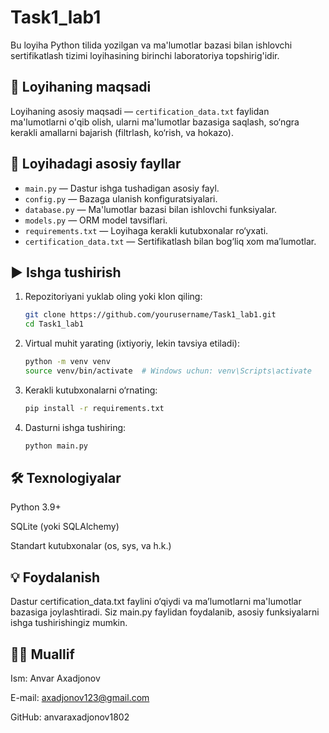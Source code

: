 # Task1_lab1

Bu loyiha Python tilida yozilgan va ma'lumotlar bazasi bilan ishlovchi sertifikatlash tizimi loyihasining birinchi laboratoriya topshirig'idir.

## 📌 Loyihaning maqsadi

Loyihaning asosiy maqsadi — `certification_data.txt` faylidan ma'lumotlarni o'qib olish, ularni ma'lumotlar bazasiga saqlash, so‘ngra kerakli amallarni bajarish (filtrlash, ko‘rish, va hokazo). 

## 📁 Loyihadagi asosiy fayllar

- `main.py` — Dastur ishga tushadigan asosiy fayl.
- `config.py` — Bazaga ulanish konfiguratsiyalari.
- `database.py` — Ma'lumotlar bazasi bilan ishlovchi funksiyalar.
- `models.py` — ORM model tavsiflari.
- `requirements.txt` — Loyihaga kerakli kutubxonalar ro‘yxati.
- `certification_data.txt` — Sertifikatlash bilan bog‘liq xom ma’lumotlar.

## ▶️ Ishga tushirish

1. Repozitoriyani yuklab oling yoki klon qiling:
   ```bash
   git clone https://github.com/yourusername/Task1_lab1.git
   cd Task1_lab1
2. Virtual muhit yarating (ixtiyoriy, lekin tavsiya etiladi):
   ```bash
   python -m venv venv
   source venv/bin/activate  # Windows uchun: venv\Scripts\activate
3. Kerakli kutubxonalarni o‘rnating:
   ```bash
   pip install -r requirements.txt
4. Dasturni ishga tushiring:
   ```bash
   python main.py
   
## 🛠 Texnologiyalar
Python 3.9+

SQLite (yoki SQLAlchemy)

Standart kutubxonalar (os, sys, va h.k.)

## 💡 Foydalanish
Dastur certification_data.txt faylini o‘qiydi va ma’lumotlarni ma'lumotlar bazasiga joylashtiradi. Siz main.py faylidan foydalanib, asosiy funksiyalarni ishga tushirishingiz mumkin.

## 👨‍💻 Muallif
Ism: Anvar Axadjonov

E-mail: axadjonov123@gmail.com

GitHub: anvaraxadjonov1802
